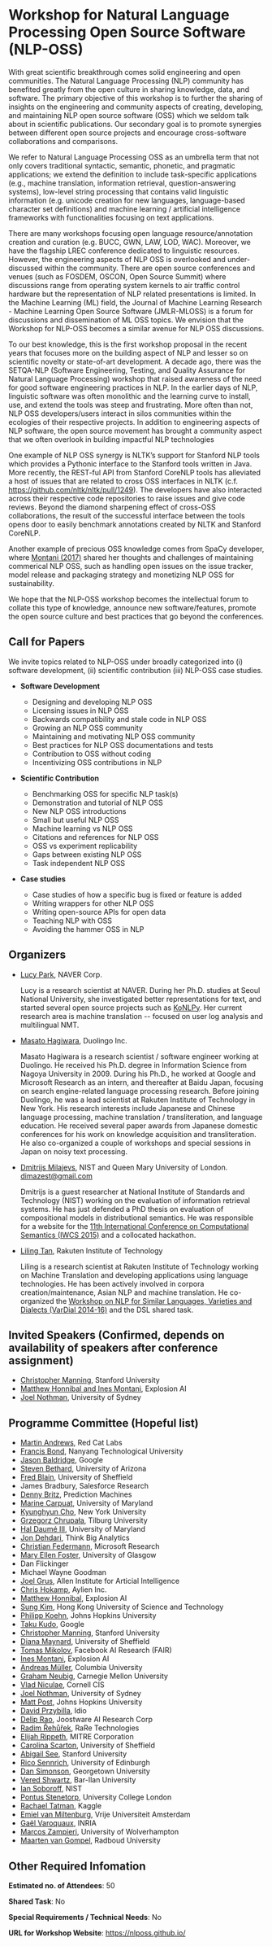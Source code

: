 Workshop for Natural Language Processing Open Source Software (NLP-OSS)
====

With great scientific breakthrough comes solid engineering and open communities. The Natural Language Processing (NLP) community has benefited greatly from the open culture in sharing knowledge, data, and software. The primary objective of this workshop is to further the sharing of insights on the engineering and community aspects of creating, developing, and maintaining NLP open source software (OSS) which we seldom talk about in scientific publications. Our secondary goal is to promote synergies between different open source projects and encourage cross-software collaborations and comparisons.

We refer to Natural Language Processing OSS as an umbrella term that not only covers traditional syntactic, semantic, phonetic, and pragmatic applications; we extend the definition to include task-specific applications (e.g., machine translation, information retrieval, question-answering systems), low-level string processing that contains valid linguistic information (e.g. unicode creation for new languages, language-based character set definitions) and machine learning / artificial intelligence frameworks with functionalities focusing on text applications.

There are many workshops focusing open language resource/annotation creation and curation (e.g. BUCC, GWN, LAW, LOD, WAC). Moreover, we have the flagship LREC conference dedicated to linguistic resources. However, the engineering aspects of NLP OSS is overlooked and under-discussed within the community. There are open source conferences and venues (such as FOSDEM, OSCON, Open Source Summit) where discussions range from operating system kernels to air traffic control hardware but the representation of NLP related presentations is limited. In the Machine Learning (ML) field, the Journal of Machine Learning Research - Machine Learning Open Source Software (JMLR-MLOSS) is a forum for discussions and dissemination of ML OSS topics. We envision that the Workshop for NLP-OSS becomes a similar avenue for NLP OSS discussions.

To our best knowledge, this is the first workshop proposal in the recent years that focuses more on the building aspect of NLP and lesser so on scientific novelty or state-of-art development. A decade ago, there was the SETQA-NLP (Software Engineering, Testing, and Quality Assurance for Natural Language Processing) workshop that raised awareness of the need for good software engineering practices in NLP. In the earlier days of NLP, linguistic software was often monolithic and the learning curve to install, use, and extend the tools was steep and frustrating. More often than not, NLP OSS developers/users interact in silos communities within the ecologies of their respective projects. In addition to engineering aspects of NLP software, the open source movement has brought a community aspect that we often overlook in building impactful NLP technologies

One example of NLP OSS synergy is NLTK’s support for Stanford NLP tools which provides a Pythonic interface to the Stanford tools written in Java. More recently, the REST-ful API from Stanford CoreNLP tools has alleviated a host of issues that are related to cross OSS interfaces in NLTK (c.f. https://github.com/nltk/nltk/pull/1249). The developers have also interacted across their respective code repositories to raise issues and give code reviews. Beyond the diamond sharpening effect of cross-OSS collaborations, the result of the successful interface between the tools opens door to easily benchmark annotations created by NLTK and Stanford CoreNLP.

Another example of precious OSS knowledge comes from SpaCy developer, where [Montani (2017)](https://ines.io/blog/spacy-commercial-open-source-nlp) shared her thoughts and challenges of maintaining commerical NLP OSS, such as handling open issues on the issue tracker, model release and packaging strategy and monetizing NLP OSS for sustainability.

We hope that the NLP-OSS workshop becomes the intellectual forum to collate this type of knowledge, announce new software/features, promote the open source culture and best practices that go beyond the conferences.


## Call for Papers

We invite topics related to NLP-OSS under broadly categorized into (i) software development, (ii) scientific contribution (iii) NLP-OSS case studies.

 - **Software Development**
   - Designing and developing NLP OSS
   - Licensing issues in NLP OSS
   - Backwards compatibility and stale code in NLP OSS
   - Growing an NLP OSS community
   - Maintaining and motivating NLP OSS community
   - Best practices for NLP OSS documentations and tests
   - Contribution to OSS without coding
   - Incentivizing OSS contributions in NLP

 - **Scientific Contribution**
   - Benchmarking OSS for specific NLP task(s)
   - Demonstration and tutorial of NLP OSS
   - New NLP OSS introductions
   - Small but useful NLP OSS
   - Machine learning vs NLP OSS
   - Citations and references for NLP OSS
   - OSS vs experiment replicability
   - Gaps between existing NLP OSS
   - Task independent NLP OSS

 - **Case studies**
   - Case studies of how a specific bug is fixed or feature is added
   - Writing wrappers for other NLP OSS
   - Writing open-source APIs for open data
   - Teaching NLP with OSS
   - Avoiding the hammer OSS in NLP


## Organizers

 - [Lucy Park](https://github.com/e9t), NAVER Corp.
     
     Lucy is a research scientist at NAVER. During her Ph.D. studies at Seoul National University, she investigated better representations for text, and started several open source projects such as [KoNLPy](http://konlpy.org). Her current research area is machine translation -- focused on user log analysis and multilingual NMT.
     
 - [Masato Hagiwara](http://masatohagiwara.net/), Duolingo Inc.

     Masato Hagiwara is a research scientist / software engineer working at Duolingo. He received his Ph.D. degree in Information Science from Nagoya University in 2009. During his Ph.D., he worked at Google and Microsoft Research as an intern, and thereafter at Baidu Japan, focusing on search engine-related language processing research. Before joining Duolingo, he was a lead scientist at Rakuten Institute of Technology in New York. His research interests include Japanese and Chinese language processing, machine translation / transliteration, and language education. He received several paper awards from Japanese domestic conferences for his work on knowledge acquisition and transliteration. He also co-organized a couple of workshops and special sessions in Japan on noisy text processing.

 - [Dmitrijs Milajevs](http://www.eecs.qmul.ac.uk/~dm303/), NIST and Queen Mary University of London. dimazest@gmail.com
 
     Dmitrijs is a guest researcher at National Institute of Standards and Technology (NIST) working on the evaluation of information retrieval systems. He has just defended a PhD thesis on evaluation of compositional models in distributional semantics. He was responsible for a website for the [11th International Conference on Computational Semantics (IWCS 2015)](http://iwcs2015.github.io/) and a collocated hackathon.
 
 - [Liling Tan](https://github.com/alvations), Rakuten Institute of Technology
     
     Liling is a research scientist at Rakuten Institute of Technology working on Machine Translation and developing applications using language technologies. He has been actively involved in corpora creation/maintenance, Asian NLP and machine translation. He co-organized the [Workshop on NLP for Similar Languages, Varieties and Dialects (VarDial 2014-16)](http://ttg.uni-saarland.de/vardial2016/) and the DSL shared task. 


## Invited Speakers (Confirmed, depends on availability of speakers after conference assignment)

- [Christopher Manning](https://nlp.stanford.edu/manning/), Stanford University
- [Matthew Honnibal and Ines Montani](https://explosion.ai), Explosion AI
- [Joel Nothman](http://joelnothman.com), University of Sydney


## Programme Committee (Hopeful list)

 - [Martin Andrews](http://mdda.net), Red Cat Labs
 - [Francis Bond](http://www.ntu.edu.sg/home/fcbond/), Nanyang Technological University
 - [Jason Baldridge](http://www.jasonbaldridge.com/), Google 
 - [Steven Bethard](http://bethard.faculty.arizona.edu/), University of Arizona
 - [Fred Blain](https://fredblain.org), University of Sheffield
 - James Bradbury, Salesforce Research
 - [Denny Britz](http://blog.dennybritz.com/about/), Prediction Machines
 - [Marine Carpuat](http://www.cs.umd.edu/~marine/), University of Maryland
 - [Kyunghyun Cho](http://www.kyunghyuncho.me/), New York University
 - [Grzegorz Chrupała](http://grzegorz.chrupala.me/), Tilburg University
 - [Hal Daumé III](https://www.umiacs.umd.edu/~hal/), University of Maryland 
 - [Jon Dehdari](http://jon.dehdari.org), Think Big Analytics
 - [Christian Federmann](http://www.cfedermann.de), Microsoft Research
 - [Mary Ellen Foster](http://www.dcs.gla.ac.uk/~mefoster/), University of Glasgow
 - Dan Flickinger
 - Michael Wayne Goodman
 - [Joel Grus](http://joelgrus.com/), Allen Institute for Articial Intelligence
 - [Chris Hokamp](https://github.com/chrishokamp), Aylien Inc.
 - [Matthew Honnibal](https://explosion.ai), Explosion AI
 - [Sung Kim](https://www.cse.ust.hk/~hunkim/), Hong Kong University of Science and Technology
 - [Philipp Koehn](http://www.cs.jhu.edu/~phi/), Johns Hopkins University
 - [Taku Kudo](http://chasen.org/~taku/index.html.en), Google
 - [Christopher Manning](https://nlp.stanford.edu/manning/), Stanford University
 - [Diana Maynard](http://www.dcs.shef.ac.uk/~diana/), University of Sheffield
 - [Tomas Mikolov](https://research.fb.com/people/mikolov-tomas/), Facebook AI Research (FAIR)
 - [Ines Montani](https://ines.io), Explosion AI
 - [Andreas Müller](http://amueller.github.io), Columbia University
 - [Graham Neubig](http://www.phontron.com/), Carnegie Mellon University
 - [Vlad Niculae](http://vene.ro), Cornell CIS
 - [Joel Nothman](http://www.joelnothman.com), University of Sydney
 - [Matt Post](http://cs.jhu.edu/~post/),  Johns Hopkins University
 - [David Przybilla](http://alejandro.pictures), Idio
 - [Delip Rao](http://deliprao.com), Joostware AI Research Corp
 - [Radim Řehůřek](https://radimrehurek.com/), RaRe Technologies
 - [Elijah Rippeth](https://erip.github.io), MITRE Corporation
 - [Carolina Scarton](http://staffwww.dcs.shef.ac.uk/people/C.Scarton/), University of Sheffield
 - [Abigail See](http://cs.stanford.edu/people/abisee/), Stanford University
 - [Rico Sennrich](http://homepages.inf.ed.ac.uk/rsennric/), University of Edinburgh 
 - [Dan Simonson](http://thedansimonson.com), Georgetown University
 - [Vered Shwartz](http://u.cs.biu.ac.il/~havivv/), Bar-Ilan University
 - [Ian Soboroff](https://www.nist.gov/people/ian-soboroff), NIST
 - [Pontus Stenetorp](http://pontus.stenetorp.se), University College London
 - [Rachael Tatman](http://rachaeltatman.com), Kaggle
 - [Emiel van Miltenburg](http://www.emielvanmiltenburg.nl), Vrije Universiteit Amsterdam
 - [Gaël Varoquaux](http://gael-varoquaux.info), INRIA
 - [Marcos Zampieri](http://uni-koeln.de/~mzampie2/index.html),  University of Wolverhampton
 - [Maarten van Gompel](https://proycon.anaproy.nl/), Radboud University


<!-- 
## Workshop Structure
## Let's hide the workshop structure (for now), we'll re-publish this after the acceptance.

To promote closer interaction, all accepted publications will be presented in the poster format and be required to give a 1 slide (90 seconds) introduction of their work at the beginning of the session. For the rest of the workshop, invited talks will be given by developers and maintainers of prominent NLP OSS projects and we plan to close the workshop with a panel session with the invited speakers and the audience of the workshop.
-->

## Other Required Infomation

**Estimated no. of Attendees**: 50

**Shared Task**: No

**Special Requirements / Technical Needs**: No

**URL for Workshop Website**: https://nlposs.github.io/ 



<!--
Verbal Endorsements
====

Exclude to avoid conflict of interest

 - Tim Baldwin (COLING workshop chair) https://twitter.com/eltimster/status/904928371603320832
 - Yoav Goldberg (COLING workshop co-chair)
 - Emily Bender (COLING PC co-chair) https://twitter.com/emilymbender/status/904870675722027008
 - Leon Derczynski (COLING PC co-chair)

-->

<!--

# Contacted hasn't replied

 - Paul Boersma (Praat)
 - Kalina Bontcheva
 - François Chollet
 - Chris Dyer
 - Ulrich Germann
 - Spence Green
 - Paul Groth
 - Kenneth Heathfield
 - Marcin Junczys-Dowmunt 
 

# Liling will try contacting
 - Josef van Genabith
 
# Newly contacted, hasn't replied (to send follow-up on 23.10.17)
 - Dan Flickinger
 - Michael Wayne Goodman
 - Nathan Schneider
 
# Hasn't contacted
 - Andreas Kirkedal
 - Nikolay Shmyrev (cmu-sphinx)
 - Dario Taraborelli
 - Joel Tetrault
 - Jorg Tiedemann
 - David Weenink  (Praat)
 - Torsten Zesch
 
# Replied but no clear answer (worth recontacting)
 - Daniel Povey (Kaldi)
 
-->
